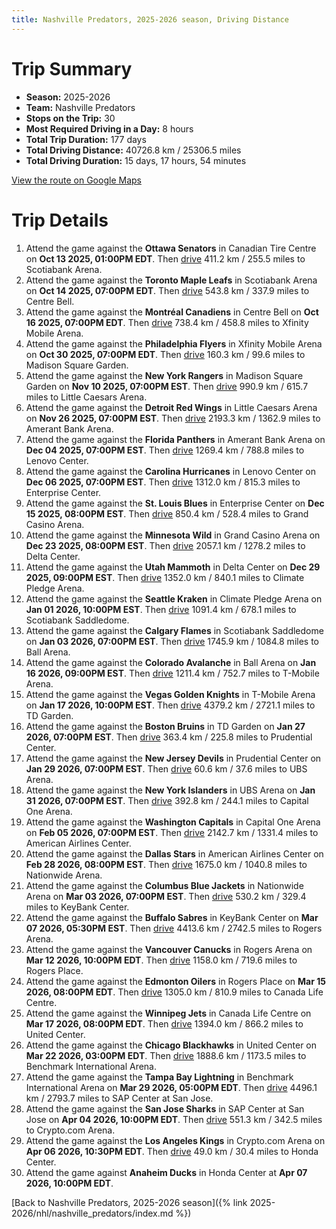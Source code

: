 ```yaml
---
title: Nashville Predators, 2025-2026 season, Driving Distance
---
```


# Trip Summary
- **Season:** 2025-2026
- **Team:** Nashville Predators
- **Stops on the Trip:** 30
- **Most Required Driving in a Day:** 8 hours
- **Total Trip Duration:** 177 days
- **Total Driving Distance:** 40726.8 km / 25306.5 miles
- **Total Driving Duration:** 15 days, 17 hours, 54 minutes

[View the route on Google Maps](https://www.google.com/maps/dir/Canadian+Tire+Centre+Ottawa/Scotiabank+Arena+Toronto/Centre+Bell+Montréal/Xfinity+Mobile+Arena+Philadelphia/Madison+Square+Garden+New+York/Little+Caesars+Arena+Detroit/Amerant+Bank+Arena+Florida/Lenovo+Center+Carolina/Enterprise+Center+St.+Louis/Grand+Casino+Arena+Minnesota/Delta+Center+Utah/Climate+Pledge+Arena+Seattle/Scotiabank+Saddledome+Calgary/Ball+Arena+Colorado/T-Mobile+Arena+Vegas/TD+Garden+Boston/Prudential+Center+New+Jersey/UBS+Arena+New+York/Capital+One+Arena+Washington/American+Airlines+Center+Dallas/Nationwide+Arena+Columbus/KeyBank+Center+Buffalo/Rogers+Arena+Vancouver/Rogers+Place+Edmonton/Canada+Life+Centre+Winnipeg/United+Center+Chicago/Benchmark+International+Arena+Tampa+Bay/SAP+Center+at+San+Jose+San+Jose/Crypto.com+Arena+Los+Angeles/Honda+Center+Anaheim)

# Trip Details
1. Attend the game against the **Ottawa Senators** in Canadian Tire Centre on **Oct 13 2025, 01:00PM EDT**. Then [drive](https://www.google.com/maps/dir/Canadian+Tire+Centre+Ottawa/Scotiabank+Arena+Toronto) 411.2 km / 255.5 miles to Scotiabank Arena.
2. Attend the game against the **Toronto Maple Leafs** in Scotiabank Arena on **Oct 14 2025, 07:00PM EDT**. Then [drive](https://www.google.com/maps/dir/Scotiabank+Arena+Toronto/Centre+Bell+Montréal) 543.8 km / 337.9 miles to Centre Bell.
3. Attend the game against the **Montréal Canadiens** in Centre Bell on **Oct 16 2025, 07:00PM EDT**. Then [drive](https://www.google.com/maps/dir/Centre+Bell+Montréal/Xfinity+Mobile+Arena+Philadelphia) 738.4 km / 458.8 miles to Xfinity Mobile Arena.
4. Attend the game against the **Philadelphia Flyers** in Xfinity Mobile Arena on **Oct 30 2025, 07:00PM EDT**. Then [drive](https://www.google.com/maps/dir/Xfinity+Mobile+Arena+Philadelphia/Madison+Square+Garden+New+York) 160.3 km / 99.6 miles to Madison Square Garden.
5. Attend the game against the **New York Rangers** in Madison Square Garden on **Nov 10 2025, 07:00PM EST**. Then [drive](https://www.google.com/maps/dir/Madison+Square+Garden+New+York/Little+Caesars+Arena+Detroit) 990.9 km / 615.7 miles to Little Caesars Arena.
6. Attend the game against the **Detroit Red Wings** in Little Caesars Arena on **Nov 26 2025, 07:00PM EST**. Then [drive](https://www.google.com/maps/dir/Little+Caesars+Arena+Detroit/Amerant+Bank+Arena+Florida) 2193.3 km / 1362.9 miles to Amerant Bank Arena.
7. Attend the game against the **Florida Panthers** in Amerant Bank Arena on **Dec 04 2025, 07:00PM EST**. Then [drive](https://www.google.com/maps/dir/Amerant+Bank+Arena+Florida/Lenovo+Center+Carolina) 1269.4 km / 788.8 miles to Lenovo Center.
8. Attend the game against the **Carolina Hurricanes** in Lenovo Center on **Dec 06 2025, 07:00PM EST**. Then [drive](https://www.google.com/maps/dir/Lenovo+Center+Carolina/Enterprise+Center+St.+Louis) 1312.0 km / 815.3 miles to Enterprise Center.
9. Attend the game against the **St. Louis Blues** in Enterprise Center on **Dec 15 2025, 08:00PM EST**. Then [drive](https://www.google.com/maps/dir/Enterprise+Center+St.+Louis/Grand+Casino+Arena+Minnesota) 850.4 km / 528.4 miles to Grand Casino Arena.
10. Attend the game against the **Minnesota Wild** in Grand Casino Arena on **Dec 23 2025, 08:00PM EST**. Then [drive](https://www.google.com/maps/dir/Grand+Casino+Arena+Minnesota/Delta+Center+Utah) 2057.1 km / 1278.2 miles to Delta Center.
11. Attend the game against the **Utah Mammoth** in Delta Center on **Dec 29 2025, 09:00PM EST**. Then [drive](https://www.google.com/maps/dir/Delta+Center+Utah/Climate+Pledge+Arena+Seattle) 1352.0 km / 840.1 miles to Climate Pledge Arena.
12. Attend the game against the **Seattle Kraken** in Climate Pledge Arena on **Jan 01 2026, 10:00PM EST**. Then [drive](https://www.google.com/maps/dir/Climate+Pledge+Arena+Seattle/Scotiabank+Saddledome+Calgary) 1091.4 km / 678.1 miles to Scotiabank Saddledome.
13. Attend the game against the **Calgary Flames** in Scotiabank Saddledome on **Jan 03 2026, 07:00PM EST**. Then [drive](https://www.google.com/maps/dir/Scotiabank+Saddledome+Calgary/Ball+Arena+Colorado) 1745.9 km / 1084.8 miles to Ball Arena.
14. Attend the game against the **Colorado Avalanche** in Ball Arena on **Jan 16 2026, 09:00PM EST**. Then [drive](https://www.google.com/maps/dir/Ball+Arena+Colorado/T-Mobile+Arena+Vegas) 1211.4 km / 752.7 miles to T-Mobile Arena.
15. Attend the game against the **Vegas Golden Knights** in T-Mobile Arena on **Jan 17 2026, 10:00PM EST**. Then [drive](https://www.google.com/maps/dir/T-Mobile+Arena+Vegas/TD+Garden+Boston) 4379.2 km / 2721.1 miles to TD Garden.
16. Attend the game against the **Boston Bruins** in TD Garden on **Jan 27 2026, 07:00PM EST**. Then [drive](https://www.google.com/maps/dir/TD+Garden+Boston/Prudential+Center+New+Jersey) 363.4 km / 225.8 miles to Prudential Center.
17. Attend the game against the **New Jersey Devils** in Prudential Center on **Jan 29 2026, 07:00PM EST**. Then [drive](https://www.google.com/maps/dir/Prudential+Center+New+Jersey/UBS+Arena+New+York) 60.6 km / 37.6 miles to UBS Arena.
18. Attend the game against the **New York Islanders** in UBS Arena on **Jan 31 2026, 07:00PM EST**. Then [drive](https://www.google.com/maps/dir/UBS+Arena+New+York/Capital+One+Arena+Washington) 392.8 km / 244.1 miles to Capital One Arena.
19. Attend the game against the **Washington Capitals** in Capital One Arena on **Feb 05 2026, 07:00PM EST**. Then [drive](https://www.google.com/maps/dir/Capital+One+Arena+Washington/American+Airlines+Center+Dallas) 2142.7 km / 1331.4 miles to American Airlines Center.
20. Attend the game against the **Dallas Stars** in American Airlines Center on **Feb 28 2026, 08:00PM EST**. Then [drive](https://www.google.com/maps/dir/American+Airlines+Center+Dallas/Nationwide+Arena+Columbus) 1675.0 km / 1040.8 miles to Nationwide Arena.
21. Attend the game against the **Columbus Blue Jackets** in Nationwide Arena on **Mar 03 2026, 07:00PM EST**. Then [drive](https://www.google.com/maps/dir/Nationwide+Arena+Columbus/KeyBank+Center+Buffalo) 530.2 km / 329.4 miles to KeyBank Center.
22. Attend the game against the **Buffalo Sabres** in KeyBank Center on **Mar 07 2026, 05:30PM EST**. Then [drive](https://www.google.com/maps/dir/KeyBank+Center+Buffalo/Rogers+Arena+Vancouver) 4413.6 km / 2742.5 miles to Rogers Arena.
23. Attend the game against the **Vancouver Canucks** in Rogers Arena on **Mar 12 2026, 10:00PM EDT**. Then [drive](https://www.google.com/maps/dir/Rogers+Arena+Vancouver/Rogers+Place+Edmonton) 1158.0 km / 719.6 miles to Rogers Place.
24. Attend the game against the **Edmonton Oilers** in Rogers Place on **Mar 15 2026, 08:00PM EDT**. Then [drive](https://www.google.com/maps/dir/Rogers+Place+Edmonton/Canada+Life+Centre+Winnipeg) 1305.0 km / 810.9 miles to Canada Life Centre.
25. Attend the game against the **Winnipeg Jets** in Canada Life Centre on **Mar 17 2026, 08:00PM EDT**. Then [drive](https://www.google.com/maps/dir/Canada+Life+Centre+Winnipeg/United+Center+Chicago) 1394.0 km / 866.2 miles to United Center.
26. Attend the game against the **Chicago Blackhawks** in United Center on **Mar 22 2026, 03:00PM EDT**. Then [drive](https://www.google.com/maps/dir/United+Center+Chicago/Benchmark+International+Arena+Tampa+Bay) 1888.6 km / 1173.5 miles to Benchmark International Arena.
27. Attend the game against the **Tampa Bay Lightning** in Benchmark International Arena on **Mar 29 2026, 05:00PM EDT**. Then [drive](https://www.google.com/maps/dir/Benchmark+International+Arena+Tampa+Bay/SAP+Center+at+San+Jose+San+Jose) 4496.1 km / 2793.7 miles to SAP Center at San Jose.
28. Attend the game against the **San Jose Sharks** in SAP Center at San Jose on **Apr 04 2026, 10:00PM EDT**. Then [drive](https://www.google.com/maps/dir/SAP+Center+at+San+Jose+San+Jose/Crypto.com+Arena+Los+Angeles) 551.3 km / 342.5 miles to Crypto.com Arena.
29. Attend the game against the **Los Angeles Kings** in Crypto.com Arena on **Apr 06 2026, 10:30PM EDT**. Then [drive](https://www.google.com/maps/dir/Crypto.com+Arena+Los+Angeles/Honda+Center+Anaheim) 49.0 km / 30.4 miles to Honda Center.
30. Attend the game against **Anaheim Ducks** in Honda Center at **Apr 07 2026, 10:00PM EDT**.

[Back to Nashville Predators, 2025-2026 season]({% link 2025-2026/nhl/nashville_predators/index.md %})
